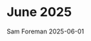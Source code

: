 # June 2025
Sam Foreman
2025-06-01

<link rel="preconnect" href="https://fonts.googleapis.com">

<div id="listing-posts">

</div>
